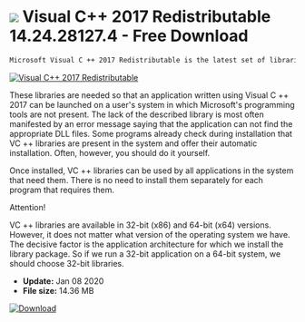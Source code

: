 # ![](https://cdn.softexe.net/static/icon/win.gif) Visual C++ 2017 Redistributable 14.24.28127.4 - Free Download

```sh
Microsoft Visual C ++ 2017 Redistributable is the latest set of libraries that allows running many applications created using Microsoft's programming tools in Windows.
```
[![Visual C++ 2017 Redistributable](https://gallery.dpcdn.pl/imgc/Tools/81420/g_-_420x350_1.5_-_x13224849-97a8-41ce-a117-611430a0e8bc.png)](https://softexe.net/win/system/extensions/visual-c-2017-redistributable:aRhg.html)

These libraries are needed so that an application written using Visual C ++ 2017 can be launched on a user's system in which Microsoft's programming tools are not present. The lack of the described library is most often manifested by an error message saying that the application can not find the appropriate DLL files. Some programs already check during installation that VC ++ libraries are present in the system and offer their automatic installation. Often, however, you should do it yourself.
 
 Once installed, VC ++ libraries can be used by all applications in the system that need them. There is no need to install them separately for each program that requires them.
 
 Attention!
 
 VC ++ libraries are available in 32-bit (x86) and 64-bit (x64) versions. However, it does not matter what version of the operating system we have. The decisive factor is the application architecture for which we install the library package. So if we run a 32-bit application on a 64-bit system, we should choose 32-bit libraries.


- **Update:** Jan 08 2020
- **File size:** 14.36 MB

[![Download](https://cdn.softexe.net/static/img/download.png)](https://softexe.net/win/system/extensions/visual-c-2017-redistributable:aRhg.html)

